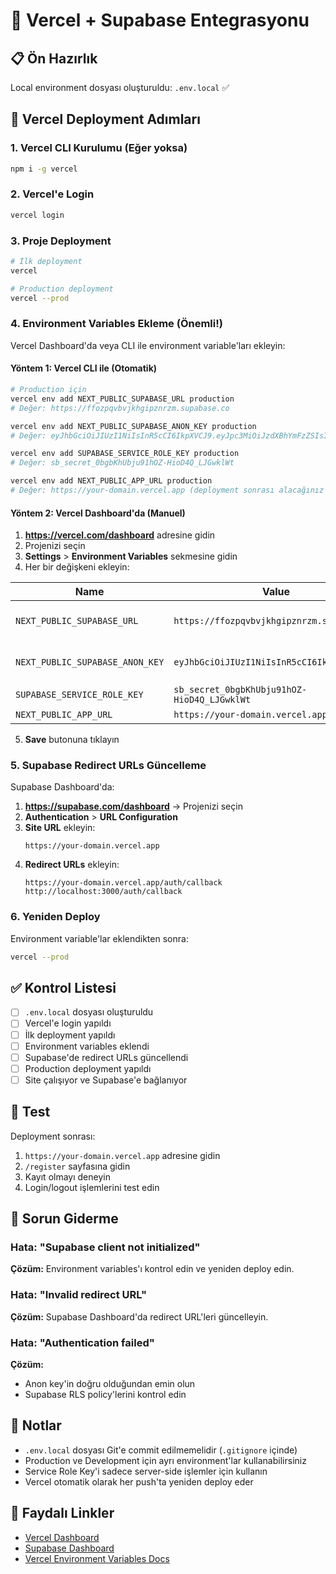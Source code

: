 # 🚀 Vercel + Supabase Entegrasyonu

## 📋 Ön Hazırlık

Local environment dosyası oluşturuldu: `.env.local` ✅

## 🔗 Vercel Deployment Adımları

### 1. Vercel CLI Kurulumu (Eğer yoksa)

```bash
npm i -g vercel
```

### 2. Vercel'e Login

```bash
vercel login
```

### 3. Proje Deployment

```bash
# İlk deployment
vercel

# Production deployment
vercel --prod
```

### 4. Environment Variables Ekleme (Önemli!)

Vercel Dashboard'da veya CLI ile environment variable'ları ekleyin:

#### Yöntem 1: Vercel CLI ile (Otomatik)

```bash
# Production için
vercel env add NEXT_PUBLIC_SUPABASE_URL production
# Değer: https://ffozpqvbvjkhgipznrzm.supabase.co

vercel env add NEXT_PUBLIC_SUPABASE_ANON_KEY production
# Değer: eyJhbGciOiJIUzI1NiIsInR5cCI6IkpXVCJ9.eyJpc3MiOiJzdXBhYmFzZSIsInJlZiI6ImZmb3pwcXZidmpraGdpcHpucnptIiwicm9sZSI6ImFub24iLCJpYXQiOjE3MzU4MjU3NjEsImV4cCI6MjA1MTQwMTc2MX0.sb_publishable_m-NYuQPcghxM5wD1F6U9hA_Q43B9Iag

vercel env add SUPABASE_SERVICE_ROLE_KEY production
# Değer: sb_secret_0bgbKhUbju91hOZ-HioD4Q_LJGwklWt

vercel env add NEXT_PUBLIC_APP_URL production
# Değer: https://your-domain.vercel.app (deployment sonrası alacağınız URL)
```

#### Yöntem 2: Vercel Dashboard'da (Manuel)

1. **https://vercel.com/dashboard** adresine gidin
2. Projenizi seçin
3. **Settings** > **Environment Variables** sekmesine gidin
4. Her bir değişkeni ekleyin:

| Name | Value | Environment |
|------|-------|-------------|
| `NEXT_PUBLIC_SUPABASE_URL` | `https://ffozpqvbvjkhgipznrzm.supabase.co` | Production, Preview, Development |
| `NEXT_PUBLIC_SUPABASE_ANON_KEY` | `eyJhbGciOiJIUzI1NiIsInR5cCI6IkpXVCJ9...` | Production, Preview, Development |
| `SUPABASE_SERVICE_ROLE_KEY` | `sb_secret_0bgbKhUbju91hOZ-HioD4Q_LJGwklWt` | Production |
| `NEXT_PUBLIC_APP_URL` | `https://your-domain.vercel.app` | Production |

5. **Save** butonuna tıklayın

### 5. Supabase Redirect URLs Güncelleme

Supabase Dashboard'da:

1. **https://supabase.com/dashboard** → Projenizi seçin
2. **Authentication** > **URL Configuration**
3. **Site URL** ekleyin:
   ```
   https://your-domain.vercel.app
   ```
4. **Redirect URLs** ekleyin:
   ```
   https://your-domain.vercel.app/auth/callback
   http://localhost:3000/auth/callback
   ```

### 6. Yeniden Deploy

Environment variable'lar eklendikten sonra:

```bash
vercel --prod
```

## ✅ Kontrol Listesi

- [ ] `.env.local` dosyası oluşturuldu
- [ ] Vercel'e login yapıldı
- [ ] İlk deployment yapıldı
- [ ] Environment variables eklendi
- [ ] Supabase'de redirect URLs güncellendi
- [ ] Production deployment yapıldı
- [ ] Site çalışıyor ve Supabase'e bağlanıyor

## 🧪 Test

Deployment sonrası:

1. `https://your-domain.vercel.app` adresine gidin
2. `/register` sayfasına gidin
3. Kayıt olmayı deneyin
4. Login/logout işlemlerini test edin

## 🔧 Sorun Giderme

### Hata: "Supabase client not initialized"

**Çözüm:** Environment variables'ı kontrol edin ve yeniden deploy edin.

### Hata: "Invalid redirect URL"

**Çözüm:** Supabase Dashboard'da redirect URL'leri güncelleyin.

### Hata: "Authentication failed"

**Çözüm:** 
- Anon key'in doğru olduğundan emin olun
- Supabase RLS policy'lerini kontrol edin

## 📝 Notlar

- `.env.local` dosyası Git'e commit edilmemelidir (`.gitignore` içinde)
- Production ve Development için ayrı environment'lar kullanabilirsiniz
- Service Role Key'i sadece server-side işlemler için kullanın
- Vercel otomatik olarak her push'ta yeniden deploy eder

## 🔗 Faydalı Linkler

- [Vercel Dashboard](https://vercel.com/dashboard)
- [Supabase Dashboard](https://supabase.com/dashboard)
- [Vercel Environment Variables Docs](https://vercel.com/docs/projects/environment-variables)

